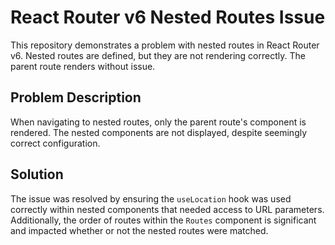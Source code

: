 # React Router v6 Nested Routes Issue

This repository demonstrates a problem with nested routes in React Router v6.  Nested routes are defined, but they are not rendering correctly.  The parent route renders without issue.

## Problem Description

When navigating to nested routes, only the parent route's component is rendered. The nested components are not displayed, despite seemingly correct configuration.

## Solution

The issue was resolved by ensuring the `useLocation` hook was used correctly within nested components that needed access to URL parameters.   Additionally, the order of routes within the `Routes` component is significant and impacted whether or not the nested routes were matched.